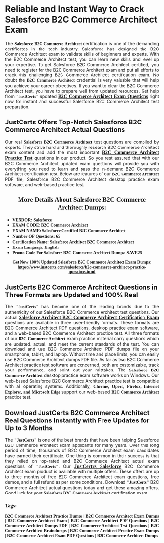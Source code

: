 <h1><strong>Reliable and Instant Way to Crack Salesforce B2C Commerce Architect Exam</strong></h1>

<p style="text-align: justify;">The <span style="font-family:Georgia,serif;"><strong>Salesforce B2C Commerce Architect</strong></span> certification is one of the demanding certificates in the tech industry. Salesforce has designed the B2C Commerce Architect exam to validate skills of beginners and experts. With the B2C Commerce Architect test, you can learn new skills and level up your expertise. To get Salesforce B2C Commerce Architect certified, you need to register for the B2C Commerce Architect exam and put all efforts to crack this challenging B2C Commerce Architect certification exam. No doubt the <span style="font-family:Georgia,serif;"><strong> B2C Commerce Architect</strong></span> credential is very valuable that will help you achieve your career objectives. If you want to clear the B2C Commerce Architect test, you have to prepare well from updated resources. Get help from <span style="font-size:14px;"><span style="font-family:Georgia,serif;"><strong>&quot;JustCerts&quot;</strong></span></span> updated&nbsp;<a href="https://www.justcerts.com/salesforce/b2c-commerce-architect-practice-questions.html"><span style="font-size:16px;"><span style="font-family:Georgia,serif;"><strong>B2C Commerce Architect Exam Questions</strong></span></span></a> right now for instant and successful Salesforce B2C Commerce Architect test preparation.</p>

<h2><strong>JustCerts Offers Top-Notch Salesforce B2C Commerce Architect Actual Questions&nbsp;</strong></h2>

<p style="text-align: justify;">Our real <span style="font-family:Georgia,serif;"><strong>Salesforce B2C Commerce Architect</strong></span> test questions are compiled by experts. They strive hard and thoroughly research B2C Commerce Architect exam content and add the most important&nbsp;<a href="https://www.justcerts.com/salesforce/b2c-commerce-architect-practice-questions.html"><span style="font-size:16px;"><span style="font-family:Georgia,serif;"><strong>B2C Commerce Architect Practice Test</strong></span></span></a> questions in our product. So you rest assured that with our B2C Commerce Architect updated exam questions will provide you with everything you need to learn and pass the in-demand B2C Commerce Architect certification test. Below are features of our<span style="font-family:Georgia,serif;"><strong>&nbsp;B2C Commerce Architect</strong></span> PDF file, Salesforce B2C Commerce Architect desktop practice exam software, and web-based practice test.</p>

<h2 style="text-align: center;"><strong><span style="font-family:Georgia,serif;">More Details About Salesforce B2C Commerce Architect Dumps:</span></strong></h2>

<ul>
	<li style="text-align: justify;"><span style="font-size:14px;"><span style="font-family:Georgia,serif;"><strong>VENDOR: Salesforce</strong></span></span></li>
	<li style="text-align: justify;"><span style="font-size:14px;"><span style="font-family:Georgia,serif;"><strong>EXAM CODE: B2C Commerce Architect</strong></span></span></li>
	<li style="text-align: justify;"><span style="font-size:14px;"><span style="font-family:Georgia,serif;"><strong>EXAM NAME: Salesforce Certified B2C Commerce Architect</strong></span></span></li>
	<li style="text-align: justify;"><span style="font-size:14px;"><span style="font-family:Georgia,serif;"><strong>Number OF Questions: 65</strong></span></span></li>
	<li style="text-align: justify;"><span style="font-size:14px;"><span style="font-family:Georgia,serif;"><strong>Certification Name: Salesforce Architect B2C Commerce Architect</strong></span></span></li>
	<li style="text-align: justify;"><span style="font-size:14px;"><span style="font-family:Georgia,serif;"><strong>Exam Language: English</strong></span></span></li>
	<li style="text-align: justify;"><span style="font-size:14px;"><span style="font-family:Georgia,serif;"><strong>Promo Code For Salesforce B2C Commerce Architect Dumps: SAVE25</strong></span></span></li>
</ul>

<p style="text-align: center;"><strong><span style="font-family:Georgia,serif;"><span style="font-size:14px;">Get Now 100% Updated Salesforce B2C Commerce Architect Exam Dumps:</span> <a href="https://www.justcerts.com/salesforce/b2c-commerce-architect-practice-questions.html">https://www.justcerts.com/salesforce/b2c-commerce-architect-practice-questions.html</a></span></strong></p>

<h2><strong>JustCerts B2C Commerce Architect Questions in Three Formats are Updated and 100% Real</strong></h2>

<p style="text-align: justify;">The <span style="font-size:14px;"><span style="font-family:Georgia,serif;"><strong>&quot;JustCerts&quot;</strong></span></span> has become one of the leading brands due to the authenticity of our Salesforce B2C Commerce Architect test questions. Our actual <a href="https://www.justcerts.com/salesforce/salesforce-architect-certification-exams.html"><span style="font-size:16px;"><span style="font-family:Georgia,serif;"><strong>Salesforce Architect B2C Commerce Architect&nbsp;Certification Exam</strong></span></span></a> questions are available in three user-friendly formats. These formats are B2C Commerce Architect PDF questions, desktop practice exam software, and a web-based B2C Commerce Architect practice test. All three formats of our <strong><span style="font-family:Georgia,serif;"> B2C Commerce Architect</span></strong> exam practice material carry questions which are updated, actual, and meet the current standards of the test. You can download and use B2C Commerce Architect PDF dumps file on your smartphone, tablet, and laptop. Without time and place limits, you can easily use B2C Commerce Architect dumps PDF file. As far as two&nbsp;B2C Commerce Architect practice test software are concerned, both are customizable, track your performance, and point out your mistakes. The <span style="font-family:Georgia,serif;"><strong>Salesforce B2C Commerce Architect</strong></span> desktop practice exam software works on Windows. Our web-based Salesforce B2C Commerce Architect practice test is compatible with all operating systems. Additionally, <span style="font-family:Georgia,serif;"><strong>Chrome, Opera, Firefox, Internet Explorer, and Microsoft Edge</strong></span> support our web-based <span style="font-family:Georgia,serif;"><strong>B2C Commerce Architect </strong></span> practice test.</p>

<h2><strong>Download JustCerts B2C Commerce Architect Real Questions Instantly with Free Updates for Up to 3 Months</strong></h2>

<p style="text-align: justify;">The <span style="font-family:Georgia,serif;"><span style="font-size:14px;"><strong>&quot;JustCerts&quot;</strong></span></span> is one of the best brands that have been helping Salesforce B2C Commerce Architect exam applicants for many years. Over this long period of time, thousands of B2C Commerce Architect exam candidates have earned their certificate. One thing is common in their success is that they relied on top-rated and&nbsp;B2C Commerce Architect actual exam questions of <span style="font-family:Georgia,serif;"><span style="font-size:14px;"><strong>&quot;JustCerts&quot;</strong></span></span>. Our <a href="https://www.justcerts.com/salesforce-certification-exams.html"><span style="font-size:16px;"><span style="font-family:Georgia,serif;"><strong>JustCertrs Salesforce</strong></span></span></a> B2C Commerce Architect exam product is available with multiple offers. These offers are up to three months of free&nbsp;B2C Commerce Architect exam questions, free demos, and a full refund as per some conditions. Download <span style="font-family:Georgia,serif;"><span style="font-size:14px;"><strong>&quot;JustCerts&quot;</strong></span></span> B2C Commerce Architect actual questions today and get these amazing offers. Good luck for your <span style="font-family:Georgia,serif;"><strong>Salesforce B2C Commerce Architect</strong></span> certification exam.</p>

<h3 style="text-align: justify;"><span style="font-family:Georgia,serif;"><strong>Tags:</strong></span></h3>

<p style="text-align: justify;"><span style="font-family:Georgia,serif;"><strong>B2C Commerce Architect Practice Dumps | B2C Commerce Architect Exam Dumps | B2C Commerce Architect Exam | B2C Commerce Architect PDF Questions | B2C Commerce Architect Dumps PDF | B2C Commerce Architect Test Questions | B2C Commerce Architect Braindumps | B2C Commerce Architect Practice Exam Dumps | B2C Commerce Architect Exam PDF Questions | B2C Commerce Architect Dumps</strong></span></p>
